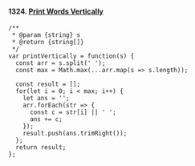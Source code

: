 #### 1324. [Print Words Vertically](https://leetcode.com/problems/print-words-vertically)

```
/**
 * @param {string} s
 * @return {string[]}
 */
var printVertically = function(s) {
  const arr = s.split(' ');
  const max = Math.max(...arr.map(s => s.length));

  const result = [];
  for(let i = 0; i < max; i++) {
    let ans = '';
    arr.forEach(str => {
      const c = str[i] || ' ';
      ans += c;
    });
    result.push(ans.trimRight());
  };
  return result;
};
```
